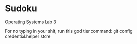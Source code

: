 # Sudoku
Operating Systems Lab 3

For no typing in your shit, run this god tier command:
git config credential.helper store 
